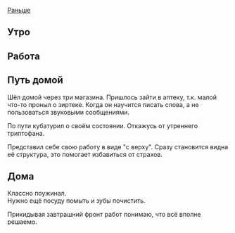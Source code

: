 [Раньше](2020.02.16.md)  
## Утро
## Работа
## Путь домой
Шёл домой через три магазина. Пришлось зайти в аптеку, т.к. малой что-то проныл о зиртеке. Когда он научится писать слова, а не пользоваться звуковыми сообщениями.

По пути кубатурил о своём состоянии. Откажусь от утреннего триптофана.

Представил себе свою работу в виде "с верху". Сразу становится видна её структура, это помогает избавиться от страхов.
## Дома
Классно поужинал.  
Нужно ещё посуду помыть и зубы почистить.

Прикидывая завтрашний фронт работ понимаю, что всё вполне решаемо.